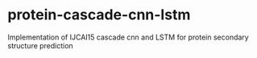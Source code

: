 # protein-cascade-cnn-lstm
Implementation of IJCAI15 cascade cnn and LSTM for protein secondary structure prediction
